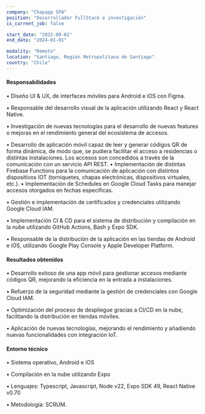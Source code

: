 ```yaml
---
company: "Chapapp SPA"
position: "Desarrollador FullStack e investigación"
is_current_job: false

start_date: "2022-09-01"
end_date: "2024-01-01"

modality: "Remoto"
location: "Santiago, Región Metropolitana de Santiago"
country: "Chile"
---
```


#### Responsabilidades

• Diseño UI & UX, de interfaces móviles para Android e iOS con Figma.

• Responsable del desarrollo visual de la aplicación utilizando React y React Native.

• Investigación de nuevas tecnologías para el desarrollo de nuevas features o mejoras en el rendimiento general del ecosistema de accesos.

• Desarrollo de aplicación móvil capaz de leer y generar códigos QR de forma dinámica, de modo que, se pudiera facilitar el acceso a residencias o distintas
instalaciones. Los accesos son concedidos a través de la comunicación con un servicio API REST.
• Implementación de distintas Firebase Functions para la comunicación de aplicación con distintos dispositivos IOT (torniquetes, chapas electrónicas, dispositivos
virtuales, etc.).
• Implementación de Schedules en Google Cloud Tasks para manejar accesos otorgados en fechas específicas.

• Gestión e implementación de certificados y credenciales utilizando Google Cloud IAM.

• Implementación CI & CD para el sistema de distribución y compilación en la nube utilizando GitHub Actions, Bash y Expo SDK.

• Responsable de la distribución de la aplicación en las tiendas de Android e iOS, utilizando Google Play Console y Apple Developer Platform.

#### Resultados obtenidos

• Desarrollo exitoso de una app móvil para gestionar accesos mediante códigos QR, mejorando la eficiencia en la entrada a instalaciones.

• Refuerzo de la seguridad mediante la gestión de credenciales con Google Cloud IAM.

• Optimización del proceso de despliegue gracias a CI/CD en la nube, facilitando la distribución en tiendas móviles.

• Aplicación de nuevas tecnologías, mejorando el rendimiento y añadiendo nuevas funcionalidades con integración IoT.

#### Entorno técnico

• Sistema operativo, Android e iOS

• Compilación en la nube utilizando Expo

• Lenguajes: Typescript, Javascript, Node v22, Expo SDK 49, React Native v0.70

• Metodología: SCRUM.
